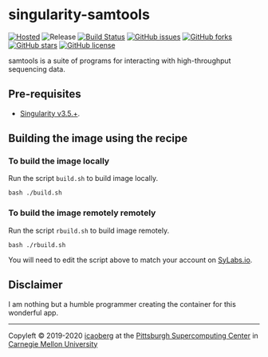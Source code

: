 # singularity-samtools
[![Hosted](https://img.shields.io/badge/hosted-sylabs.io-green.svg)](https://cloud.sylabs.io/library/icaoberg/default/samtools)
![Release](https://img.shields.io/badge/release-v1.10-green.svg)
[![Build Status](https://travis-ci.org/icaoberg/singularity-samtools.svg?branch=master)](https://travis-ci.org/icaoberg/singularity-samtools)
[![GitHub issues](https://img.shields.io/github/issues/icaoberg/singularity-samtools.svg)](https://github.com/icaoberg/singularity-samtools/issues)
[![GitHub forks](https://img.shields.io/github/forks/icaoberg/singularity-samtools.svg)](https://github.com/icaoberg/singularity-samtools/network)
[![GitHub stars](https://img.shields.io/github/stars/icaoberg/singularity-samtools.svg)](https://github.com/icaoberg/singularity-samtools/stargazers)
[![GitHub license](https://img.shields.io/badge/license-GPLv3-blue.svg)](https://www.gnu.org/licenses/quick-guide-gplv3.en.html)

samtools is a suite of programs for interacting with high-throughput sequencing data.

## Pre-requisites

* [Singularity v3.5.+](https://sylabs.io/docs/).

## Building the image using the recipe

### To build the image locally
Run the script `build.sh` to build image locally.

```
bash ./build.sh
```

### To build the image remotely remotely
Run the script `rbuild.sh` to build image remotely.

```
bash ./rbuild.sh
```

You will need to edit the script above to match your account on [SyLabs.io](https://sylabs.io/).

## Disclaimer

I am nothing but a humble programmer creating the container for this wonderful app.

---
Copyleft © 2019-2020 [icaoberg](http://www.andrew.cmu.edu/~icaoberg) at the [Pittsburgh Supercomputing Center](http://www.psc.edu) in [Carnegie Mellon University](http://www.cmu.edu)
